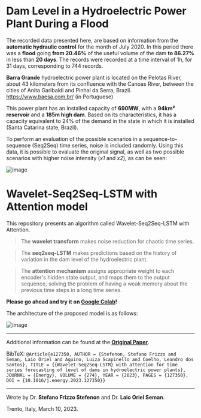 # Dam Level in a Hydroelectric Power Plant During a Flood

The recorded data presented here, are based on information from the **automatic hydraulic control** for the month of July 2020. 
In this period there was a **flood** going **from 20.46%** of the useful volume of the dam **to 86.27%** in less than **20 days**. 
The records were recorded at a time interval of 1h, for 31 days, corresponding to 744 records.

**Barra Grande** hydroelectric power plant is located on the Pelotas River, about 43 kilometers from its confluence with the Canoas River, between the cities of Anita Garibaldi and Pinhal da Serra, Brazil.
https://www.baesa.com.br/ (in Portuguese)

This power plant has an installed capacity of **690MW**, with a **94km² reservoir** and a **185m high dam**. Based on its characteristics, it has a capacity equivalent to 24% of the demand in the state in which it is installed (Santa Catarina state, Brazil).

To perform an evaluation of the possible scenarios in a sequence-to-sequence (Seq2Seq) time series, noise is included randomly. Using this data, it is possible to evaluate the original signal, as well as two possible scenarios with higher noise intensity (_x1_ and _x2_), as can be seen:

![image](https://user-images.githubusercontent.com/88292916/223682353-37184d39-a204-498d-8153-c7dcba5305c6.png)

# Wavelet-Seq2Seq-LSTM with Attention model

This repository presents an algorithm called Wavelet-Seq2Seq-LSTM with Attention.

> The **wavelet transform** makes noise reduction for chaotic time series.

> The **seq2seq-LSTM** makes predictions based on the history of variation in the dam level of the hydroelectric plant.

> The **attention mechanism** assigns appropriate weight to each encoder's hidden state output, and maps them to the output sequence, solving the problem of having a weak memory about the previous time steps in a long time series.

**Please go ahead and try it on [Google Colab](https://colab.research.google.com/github/SFStefenon/DamLevelHydroelectric/blob/main/Wavelet-Seq2Seq-LSTM-Attention.ipynb)!**
 
The architecture of the proposed model is as follows:

![image](https://user-images.githubusercontent.com/88292916/223674069-708ecf87-0bac-4abe-a16c-df7b05013a0f.png)

---

Additional information can be found at the **[Original Paper](https://doi.org/10.1016/j.energy.2023.127350)**.

BibTeX:
`@Article{e127350, AUTHOR = {Stefenon, Stefano Frizzo and Seman, Laio Oriel and Aquino, Luiza Scapinello and Coelho, Leandro dos Santos}, TITLE = {{Wavelet-Seq2Seq-LSTM} with attention for time series forecasting of level of dams in hydroelectric power plants}, JOURNAL = {Energy}, VOLUME = {274}, YEAR = {2023}, PAGES = {127350}, DOI = {10.1016/j.energy.2023.127350}}`

---
Wrote by Dr. **Stefano Frizzo Stefenon** and Dr. **Laio Oriel Seman**.

Trento, Italy, March 10, 2023.
